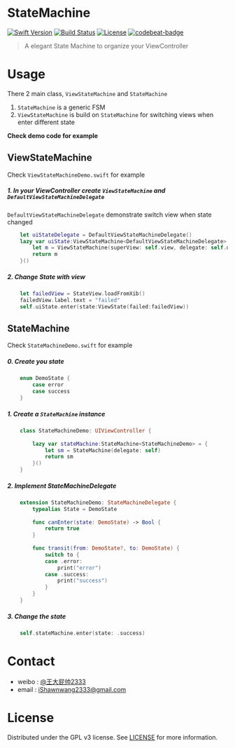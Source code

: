 # StateMachine

[![Swift Version][swift-image]][swift-url] [![Build Status][travis-image]][travis-url] [![License][license-image]][license-url] [![codebeat-badge][codebeat-image]][codebeat-url]

> A elegant State Machine to organize your ViewController

# Usage

There 2 main class, `ViewStateMachine` and `StateMachine`
1. `StateMachine` is a generic FSM
2. `ViewStateMachine` is build on `StateMachine` for switching views when enter different state

**Check demo code for example**

## **ViewStateMachine** 
Check `ViewStateMachineDemo.swift` for example

#####  1. In your ViewController create `ViewStateMachine` and `DefaultViewStateMachineDelegate`
`DefaultViewStateMachineDelegate` demonstrate switch view when state changed

```swift
    let uiStateDelegate = DefaultViewStateMachineDelegate()
    lazy var uiState:ViewStateMachine<DefaultViewStateMachineDelegate> = {
        let m = ViewStateMachine(superView: self.view, delegate: self.uiStateDelegate)
        return m
    }()
```

##### 2. Change State with view
```swift
    let failedView = StateView.loadFromXib()
    failedView.label.text = "failed"
    self.uiState.enter(state:ViewState(failed:failedView))
```

## **StateMachine**

Check `StateMachineDemo.swift` for example
##### 0. Create you state 

```swift
    enum DemoState {
        case error
        case success
    }
```

##### 1. Create a `StateMachine` instance

```swift
    class StateMachineDemo: UIViewController {
    
        lazy var stateMachine:StateMachine<StateMachineDemo> = {
            let sm = StateMachine(delegate: self)
            return sm
        }()
    }
```

##### 2. Implement StateMachineDelegate

```swift
    extension StateMachineDemo: StateMachineDelegate {
        typealias State = DemoState
        
        func canEnter(state: DemoState) -> Bool {
            return true
        }
        
        func transit(from: DemoState?, to: DemoState) {
            switch to {
            case .error:
                print("error")
            case .success:
                print("success")
            }
        }
    }
```

##### 3. Change the state

```swift
    self.stateMachine.enter(state: .success)
```

# Contact

- weibo : [@王大屁帅2333](http://weibo.com/p/1005052848310723/home?from=page_100505&mod=TAB&is_all=1#place)  
- email : iShawnwang2333@gmail.com

# License
Distributed under the GPL v3 license. See [LICENSE]() for more information.


[swift-image]:https://img.shields.io/badge/swift-3.0-orange.svg
[swift-url]: https://swift.org/
[license-image]: https://img.shields.io/badge/license-GPL%20V3-red.svg
[license-url]: LICENSE
[travis-image]: https://img.shields.io/travis/dbader/node-datadog-metrics/master.svg
[travis-url]: https://travis-ci.org/iShawnWang/StateMachine.svg?branch=master
[codebeat-image]: https://codebeat.co/badges/baf1c681-7826-4e8a-b647-1df5f37e44b0
[codebeat-url]: https://codebeat.co/projects/github-com-ishawnwang-statemachine-master/


